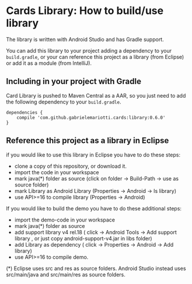 # Cards Library: How to build/use library

The library is written with Android Studio and has Gradle support.

You can add this library to your project adding a dependency to your `build.gradle`, or your can reference this project as a library (from Eclipse) or add it as a module (from IntelliJ).


## Including in your project with Gradle

Card Library is pushed to Maven Central as a AAR, so you just need to add the following dependency to your `build.gradle`.

    dependencies {
        compile 'com.github.gabrielemariotti.cards:library:0.6.0'
    }


## Reference this project as a library in Eclipse

if you would like to use this library in Eclipse you have to do these steps:

- clone a copy of this repository, or download it.
- import the code in your workspace
- mark java(*) folder as source (click on folder -> Build-Path -> use as source folder)
- mark Library as Android Library (Properties -> Android -> Is library)
- use API>=16 to compile library (Properties -> Android)


If you would like to build the demo you have to do these additional steps:

- import the demo-code in your workspace
- mark java(*) folder as source
- add support library v4 rel.18 ( click -> Android Tools -> Add support library , or just copy android-support-v4.jar in libs folder)
- add Library as dependency ( click -> Properties -> Android -> Add library)
- use API>=16 to compile demo.


(*) Eclipse uses src and res as source folders.
Android Studio instead uses src/main/java and src/main/res as source folders.

